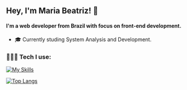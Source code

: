 

## Hey, I'm Maria Beatriz! 👋

#### I'm a web developer from Brazil with focus on front-end development.

- 🎓 Currently studing System Analysis and Development.
  
### 👩🏻‍💻 Tech I use:
[![My Skills](https://skillicons.dev/icons?i=javascript,react,vue,nuxt,tailwind,sass,figma,git)](https://skillicons.dev)



[![Top Langs](https://github-readme-stats.vercel.app/api/top-langs/?username=beatriznaufel&layout=compact&theme=material-palenight)](https://github.com/beatriznaufel/github-readme-stats)



